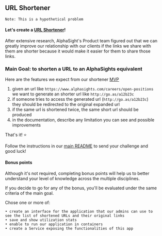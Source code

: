 ## URL Shortener

    Note: This is a hypothetical problem
    
#### Let's create a [URL Shortener](https://en.wikipedia.org/wiki/URL_shortening)!

After extensive research, AlphaSight's Product team figured out that we can greatly improve our relationship with our 
clients if the links we share with them are shorter because it would make it easier for them to share those links.
 
### Main Goal: to shorten a URL to an AlphaSights equivalent

Here are the features we expect from our shortener [MVP](https://en.wikipedia.org/wiki/Minimum_viable_product)

1. given an url like `https://www.alphasights.com/careers/open-positions` we want to generate an shorter url like `http://go.as/a12b23c`  
2. if someone tries to access the generated url (`http://go.as/a12b23c`) they should be redirected to the original expanded url
3. if the same url is shortened twice, the same short url should be produced   
4. in the documentation, describe any limitation you can see and possible improvements

That's it! :star:

Follow the instructions in our [main README](../README.md) to send your challenge and good luck!

#### Bonus points

Although it's not required, completing bonus points will help us to better understand your level of knowledge across the multiple
disciplines. 

If you decide to go for any of the bonus, you'll be evaluated under the same criteria of the main goal.   

Chose one or more of:

    • create an interface for the application that our admins can use to see the list of shortened URLs and their original links
    • save and show utilization stats 
    • enable to run our application in containers
    • create a Service exposing the functionalities of this app 



